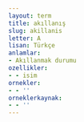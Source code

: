 ```yaml
---
layout: term
title: akıllanış
slug: akillanis
letter: A
lisan: Türkçe
anlamlar:
- Akıllanmak durumu
ozellikler:
- - isim
ornekler:
- - ''
orneklerkaynak:
- - ''
---
```


